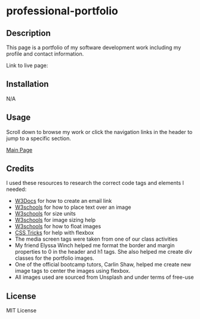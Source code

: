 # professional-portfolio

## Description
This page is a portfolio of my software development work including my profile and contact information.

Link to live page: 

## Installation
N/A

## Usage
Scroll down to browse my work or click the navigation links in the header to jump to a specific section.

[Main Page](./assets/images/Portfolioscreenshot.jpg)

## Credits

I used these resources to research the correct code tags and elements I needed:

- [W3Docs](https://www.w3docs.com/snippets/html/how-to-create-mailto-links.html) for how to create an email link
- [W3schools](https://www.w3schools.com/howto/howto_css_image_text.asp#gsc.tab=0) for how to place text over an image
- [W3schools](https://www.w3schools.com/cssref/css_units.php) for size units
- [W3schools](https://www.w3schools.com/css/css3_images.asp) for image sizing help
- [W3schools](https://www.w3schools.com/css/css_float.asp) for how to float images
- [CSS Tricks](https://css-tricks.com/snippets/css/a-guide-to-flexbox/#aa-flexbox-properties) for help with flexbox
- The media screen tags were taken from one of our class activities
- My friend Elyssa Winch helped me format the border and margin properties to 0 in the header and h1 tags. She also helped me create div classes for the portfolio images.
- One of the official bootcamp tutors, Carlin Shaw, helped me create new image tags to center the images using flexbox.
- All images used are sourced from Unsplash and under terms of free-use 


## License
MIT License


